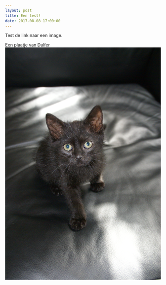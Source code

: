 ```yaml
---
layout: post
title: Een test!
date: 2017-08-08 17:00:00
---
```


Test de link naar een image.

Een plaatje van Dulfer ![Dulfer](/images/Dulfer)
